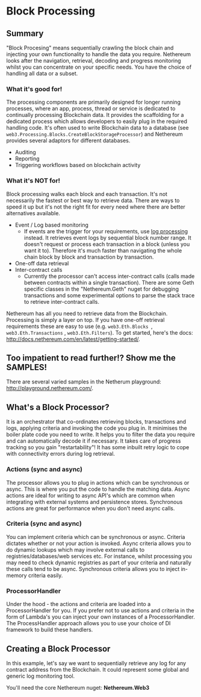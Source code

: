 # Block Processing

## Summary
"Block Procesing" means sequentially crawling the block chain and injecting your own functionality to handle the data you require.  Nethereum looks after the navigation, retrieval, decoding and progress monitoring whilst you can concentrate on your specific needs.  You have the choice of handling all data or a subset.

### What it's good for!
The processing components are primarily designed for longer running processes, where an app, process, thread or service is dedicated to continually processing Blockchain data.  It provides the scaffolding for a dedicated process which allows developers to easily plug in the required handling code.  It's often used to write Blockchain data to a database (see ``` web3.Processing.Blocks.CreateBlockStorageProcessor ```) and Nethereum provides several adaptors for different databases.

 * Auditing
 * Reporting
 * Triggering workflows based on blockchain activity

### What it's NOT for!

Block processing walks each block and each transaction. It's not necessarily the fastest or best way to retrieve data.  There are ways to speed it up but it's not the right fit for every need where there are better alternatives available.

 * Event / Log based monitoring
    * If events are the trigger for your requirements, use [log processing](nethereum-log-processing-detail.md) instead.  It retrieves event logs by sequential block number range. It doesn't request or process each transaction in a block (unless you want it to).  Therefore it's much faster than navigating the whole chain block by block and transaction by transaction.
 * One-off data retrieval
 * Inter-contract calls
    * Currently the processor can't access inter-contract calls (calls made between contracts within a single transaction). There are some Geth specific classes in the "Nethereum.Geth" nuget for debugging transactions and some experimental options to parse the stack trace to retrieve inter-contract calls.

 Nethereum has all you need to retrieve data from the Blockchain.  Processing is simply a layer on top.  If you have one-off retrieval requirements these are easy to use (e.g. ``` web3.Eth.Blocks  ```,  ``` web3.Eth.Transactions ``` , ``` web3.Eth.Filters ```).  To get started, here's the docs: http://docs.nethereum.com/en/latest/getting-started/.

## Too impatient to read further!? Show me the SAMPLES!
There are several varied samples in the Netherum playground: http://playground.nethereum.com/.

## What's a Block Processor?
It is an orchestrator that co-ordinates retrieving blocks, transactions and logs, applying criteria and invoking the code you plug in.  It minimises the boiler plate code you need to write.  It helps you to filter the data you require and can automatically decode it if necessary.  It takes care of progress tracking so you gain "restartability"!   It has some inbuilt retry logic to cope with connectivity errors during log retrieval.

### Actions (sync and async)
The processor allows you to plug in actions which can be synchronous or async.  This is where you put the code to handle the matching data. Async actions are ideal for writing to async API's which are common when integrating with external systems and persistence stores. Synchronous actions are great for performance when you don't need async calls.

### Criteria (sync and async)
You can implement criteria which can be synchronous or async.  Criteria dictates whether or not your action is invoked. Async criteria allows you to do dynamic lookups which may involve external calls to registries/databases/web services etc.  For instance, whilst processing you may need to check dynamic registries as part of your criteria and naturally these calls tend to be async.  Synchronous criteria allows you to inject in-memory criteria easily.

### ProcessorHandler
Under the hood - the actions and criteria are loaded into a ProcessorHandler for you.  If you prefer not to use actions and criteria in the form of Lambda's you can inject your own instances of a ProcessorHandler.  The ProcessHandler approach allows you to use your choice of DI framework to build these handlers. 

## Creating a Block Processor
In this example, let's say we want to sequentially retrieve any log for any contract address from the Blockchain.  It could represent some global and generic log monitoring tool.

You'll need the core Nethereum nuget: **Nethereum.Web3**

